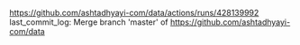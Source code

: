 https://github.com/ashtadhyayi-com/data/actions/runs/428139992
last_commit_log: Merge branch 'master' of https://github.com/ashtadhyayi-com/data